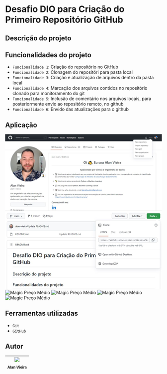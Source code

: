 # Desafio DIO para Criação do Primeiro Repositório GitHub
## Descrição do projeto


## Funcionalidades do projeto

- `Funcionalidade 1`: Criação do repositório no GitHub
- `Funcionalidade 2`: Clonagem do repositóri para pasta local
- `Funcionalidade 3`: Criação e atualização de arquivos dentro da pasta local
- `Funcionalidade 4`: Marcação dos arquivos contidos no repositório clonado para monitoramento do git
- `Funcionalidade 5`: Inclusão de comentário nos arquivos locais, para posteriormente envio ao repositório remoto, no github
- `Funcionalidade 6`: Envido das atualizações para o github


## Aplicação

![Criação do repositório](./img/novo_repositorio_v2.JPG)
![Clonagem do repositório](./img/clonagem_projeto.JPG)
![Magic Preço Médio](./img/gif_rapido.gif)
![Magic Preço Médio](./img/gif_rapido.gif)
![Magic Preço Médio](./img/gif_rapido.gif)
![Magic Preço Médio](./img/gif_rapido.gif)
                                                                                                       
## Ferramentas utilizadas
- `Git`
- `GitHub`

## Autor

| [<img src="https://avatars.githubusercontent.com/alan-vieira" width=115><br><sub>Alan Vieira</sub>](https://github.com/alan-vieira) |
| :---: |
